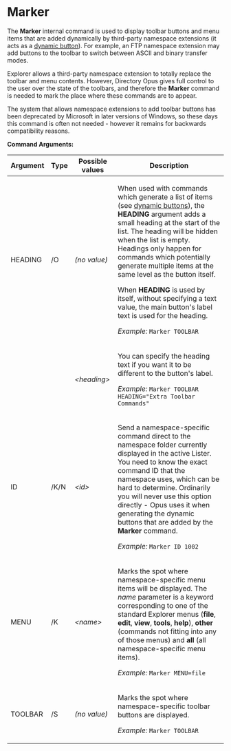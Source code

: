 # Marker

The **Marker** internal command is used to display toolbar buttons and menu items that are added dynamically by third-party namespace extensions (it acts as a [dynamic button](/Manual/customize/creating_your_own_buttons/editing_the_toolbar/dynamic_buttons/README.md)). For example, an FTP namespace extension may add buttons to the toolbar to switch between ASCII and binary transfer modes.

Explorer allows a third-party namespace extension to totally replace the toolbar and menu contents. However, Directory Opus gives full control to the user over the state of the toolbars, and therefore the **Marker** command is needed to mark the place where these commands are to appear.

The system that allows namespace extensions to add toolbar buttons has been deprecated by Microsoft in later versions of Windows, so these days this command is often not needed - however it remains for backwards compatibility reasons.

**Command Arguments:** 

<table>
<thead><tr><th>
Argument</th><th>
Type</th><th>
Possible values</th><th>
Description
</th></tr></thead><tbody><tr><td>
HEADING</td><td>
/O</td><td>

*(no value)*</td><td>

When used with commands which generate a list of items (see [dynamic buttons](/Manual/customize/creating_your_own_buttons/editing_the_toolbar/dynamic_buttons/README.md)), the **HEADING** argument adds a small heading at the start of the list. The heading will be hidden when the list is empty. Headings only happen for commands which potentially generate multiple items at the same level as the button itself.

When **HEADING** is used by itself, without specifying a text value, the main button's label text is used for the heading.

*Example:* `Marker TOOLBAR`
</td></tr><tr><td>
</td><td>
</td><td>

*\<heading\>*</td><td>

You can specify the heading text if you want it to be different to the button's label.

*Example:* `Marker TOOLBAR HEADING="Extra Toolbar Commands"`
</td></tr><tr><td>
ID</td><td>
/K/N</td><td>

*\<id\>*</td><td>

Send a namespace-specific command direct to the namespace folder currently displayed in the active Lister. You need to know the exact command ID that the namespace uses, which can be hard to determine. Ordinarily you will never use this option directly - Opus uses it when generating the dynamic buttons that are added by the **Marker** command.

*Example:* `Marker ID 1002`
</td></tr><tr><td>
MENU</td><td>
/K</td><td>

*\<name\>*</td><td>

Marks the spot where namespace-specific menu items will be displayed. The *name* parameter is a keyword corresponding to one of the standard Explorer menus (**file**, **edit**, **view**, **tools**, **help**), **other** (commands not fitting into any of those menus) and **all** (all namespace-specific menu items).

*Example:* `Marker MENU=file`
</td></tr><tr><td>
TOOLBAR</td><td>
/S</td><td>

*(no value)*</td><td>

Marks the spot where namespace-specific toolbar buttons are displayed.

*Example:* `Marker TOOLBAR`
</td></tr></tbody>
</table>

